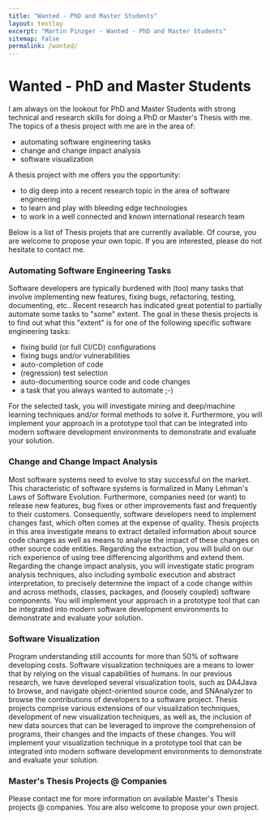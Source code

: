 ```yaml
---
title: "Wanted - PhD and Master Students"
layout: textlay
excerpt: "Martin Pinzger - Wanted - PhD and Master Students"
sitemap: false
permalink: /wanted/
---
```


# Wanted - PhD and Master Students

I am always on the lookout for PhD and Master Students with strong technical and research skills for doing a PhD or Master's Thesis with me. The topics of a thesis project with me are in the area of:

* automating software engineering tasks
* change and change impact analysis
* software visualization

A thesis project with me offers you the opportunity:

* to dig deep into a recent research topic in the area of software engineering 
* to learn and play with bleeding edge technologies
* to work in a well connected and known international research team

Below is a list of Thesis projets that are currently available. Of course, you are welcome to propose your own topic. If you are interested, please do not hesitate to contact me.

### Automating Software Engineering Tasks
Software developers are typically burdened with (too) many tasks that involve implementing new features, fixing bugs, refactoring, testing, documenting, etc.. Recent research has indicated great potential to partially automate some tasks to "some" extent. The goal in these thesis projects is to find out what this "extent" is for one of the following specific software engineering tasks:
* fixing build (or full CI/CD) configurations
* fixing bugs and/or vulnerabilities
* auto-completion of code
* (regression) test selection
* auto-documenting source code and code changes
* a task that you always wanted to automate ;-)

For the selected task, you will investigate mining and deep/machine learning techniques and/or formal methods to solve it. Furthermore, you will implement your approach in a prototype tool that can be integrated into modern software development environments to demonstrate and evaluate your solution.

### Change and Change Impact Analysis
Most software systems need to evolve to stay successful on the market. This characteristic of software systems is formalized in Many Lehman's Laws of Software Evolution. Furthermore, companies need (or want) to release new features, bug fixes or other improvements fast and frequently to their customers. Consequently, software developers need to implement changes fast, which often comes at the expense of quality. Thesis projects in this area investigate means to extract detailed information about source code changes as well as means to analyse the impact of these changes on other source code entities. Regarding the extraction, you will build on our rich experience of using tree differencing algorithms and extend them. Regarding the change impact analysis, you will investigate static program analysis techniques, also including symbolic execution and abstract interpretation, to precisely determine the impact of a code change within and across methods, classes, packages, and (loosely coupled) software components. You will implement your approach in a prototype tool that can be integrated into modern software development environments to demonstrate and evaluate your solution.

### Software Visualization
Program understanding still accounts for more than 50% of software developing costs. Software visualization techniques are a means to lower that by relying on the visual capabilities of humans. In our previous research, we have developed several visualization tools, such as DA4Java to browse, and navigate object-oriented source code, and SNAnalyzer to browse the contributions of developers to a software project. Thesis projects comprise various extensions of our visualization techniques, development of new visualization techniques, as well as, the inclusion of new data sources that can be leveraged to improve the comprehension of programs, their changes and the impacts of these changes. You will implement your visualization technique in a prototype tool that can be integrated into modern software development environments to demonstrate and evaluate your solution.

<!--
### Spreadsheet Analysis
Spreadsheets are used extensively in business for all sorts of tasks and purposes and often for business-critical applications. They are end-user programs that underly similar rules as traditional software systems. While the quality of software is checked more rigorously this is not true for spreadsheets, especially with respect to maintainability. Thesis projects comprise the investigation of metrics to measure the complexity of spreadsheets and their risk of failure, as well as visualization techniques to allow spreadsheet users to better understand complex spreadsheets.
-->

### Master's Thesis Projects @ Companies
Please contact me for more information on available Master's Thesis projects @ companies.
You are also welcome to propose your own project. 



